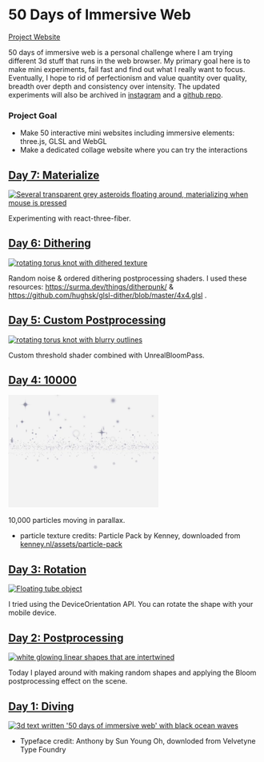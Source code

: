# 50 Days of Immersive Web

[Project Website](https://50days.netlify.app/)

<!-- <a href="https://50days.netlify.app/">
    <img src="./public/assets/website.png" alt="Screen capture of the project gallery website" width="500" height="auto">
</a> -->

50 days of immersive web is a personal challenge where I am trying different 3d stuff that runs in the web browser. My primary goal here is to make mini experiments, fail fast and find out what I really want to focus. 
Eventually, I hope to rid of perfectionism and value quantity over quality, breadth over depth and consistency over intensity. 
The updated experiments will also be archived in [instagram](https://www.instagram.com/jeeyoonhyun/) and a [github repo](https://github.com/jeeyoonhyun/ImmersiveWeb).

### Project Goal
- Make 50 interactive mini websites including immersive elements: three.js, GLSL and WebGL
- Make a dedicated collage website where you can try the interactions

## [Day 7: Materialize](https://50days.netlify.app/day7)
<a href="https://50days.netlify.app/day7">
<img src="./public/assets/day7/day7.gif" alt="Several transparent grey asteroids floating around, materializing when mouse is pressed" width="300" height="auto">
</a>

Experimenting with react-three-fiber.


## [Day 6: Dithering](https://50days.netlify.app/day6)
<a href="https://50days.netlify.app/day6">
<img src="./public/assets/day6/day6.gif" alt="rotating torus knot with dithered texture" width="300" height="auto">
</a>

Random noise & ordered dithering postprocessing shaders.
I used these resources: https://surma.dev/things/ditherpunk/ & https://github.com/hughsk/glsl-dither/blob/master/4x4.glsl .


## [Day 5: Custom Postprocessing](https://50days.netlify.app/day5)
<a href="https://50days.netlify.app/day5">
<img src="./public/assets/day5/day5.gif" alt="rotating torus knot with blurry outlines" width="300" height="auto">
</a>

Custom threshold shader combined with UnrealBloomPass.


## [Day 4: 10000](https://50days.netlify.app/day4)
<a href="https://50days.netlify.app/day4">
<img src="./public/assets/day4/day4.gif" alt="10000 particles floating around" width="300" height="auto">
</a>

10,000 particles moving in parallax.

* particle texture credits: Particle Pack by Kenney, downloaded from [kenney.nl/assets/particle-pack](kenney.nl/assets/particle-pack)


## [Day 3: Rotation](https://50days.netlify.app/day3)
<a href="https://50days.netlify.app/day3">
<img src="./public/assets/day3/day3.gif" alt="Floating tube object" width="300" height="auto">
</a>

I tried using the DeviceOrientation API. You can rotate the shape with your mobile device.


## [Day 2: Postprocessing](https://50days.netlify.app/day2)
<a href="https://50days.netlify.app/day2">
<img src="./public/assets/day2/day2.gif" alt="white glowing linear shapes that are intertwined" width="300" height="auto">
</a>

Today I played around with making random shapes and applying the Bloom postprocessing effect on the scene.


## [Day 1: Diving](https://50days.netlify.app/day1)
<a href="https://50days.netlify.app/day1">
<img src="./public/assets/day1/day1.gif" alt="3d text written '50 days of immersive web' with black ocean waves" width="300" height="auto">
</a>

* Typeface credit: Anthony by Sun Young Oh, downloded from Velvetyne Type Foundry